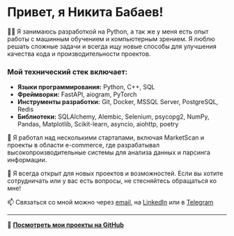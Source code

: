 # Привет, я Никита Бабаев!

👨‍💻 Я занимаюсь разработкой на Python, а так же у меня есть опыт работы с машинным обучением и компьютерным зрением. Я люблю решать сложные задачи и всегда ищу новые способы для улучшения качества кода и производительности проектов.

### Мой технический стек включает:
- **Языки программирования:** Python, C++, SQL  
- **Фреймворки:** FastAPI, aiogram, PyTorch  
- **Инструменты разработки:** Git, Docker, MSSQL Server, PostgreSQL, Redis  
- **Библиотеки:** SQLAlchemy, Alembic, Selenium, psycopg2, NumPy, Pandas, Matplotlib, Scikit-learn, asyncio, aiohttp, poetry  

🚀 Я работал над несколькими стартапами, включая MarketScan и проекты в области e-commerce, где разрабатывал высокопроизводительные системы для анализа данных и парсинга информации.

💼 Я всегда открыт для новых проектов и возможностей. Если вы хотите сотрудничать или у вас есть вопросы, не стесняйтесь обращаться ко мне!

📫 Связаться со мной можно через [email](mailto:maximrossa1@gmail.com), на [LinkedIn](https://linkedin.com/in/nikita-babaev) или в [Telegram](https://t.me/MRossa1)

---

🔗 **[Посмотреть мои проекты на GitHub](https://github.com/MRossa157)**
